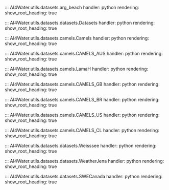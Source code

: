::: AI4Water.utils.datasets.arg_beach
    handler: python
    rendering:
        show_root_heading: true
        
::: AI4Water.utils.datasets.datasets.Datasets
    handler: python
    rendering:
        show_root_heading: true
        
::: AI4Water.utils.datasets.camels.Camels
    handler: python
    rendering:
        show_root_heading: true

::: AI4Water.utils.datasets.camels.CAMELS_AUS
    handler: python
    rendering:
        show_root_heading: true

::: AI4Water.utils.datasets.camels.LamaH
    handler: python
    rendering:
        show_root_heading: true
        
::: AI4Water.utils.datasets.camels.CAMELS_GB
    handler: python
    rendering:
        show_root_heading: true
        
::: AI4Water.utils.datasets.camels.CAMELS_BR
    handler: python
    rendering:
        show_root_heading: true
        
::: AI4Water.utils.datasets.camels.CAMELS_US
    handler: python
    rendering:
        show_root_heading: true
        
::: AI4Water.utils.datasets.camels.CAMELS_CL
    handler: python
    rendering:
        show_root_heading: true
          
::: AI4Water.utils.datasets.datasets.Weisssee
    handler: python
    rendering:
        show_root_heading: true

::: AI4Water.utils.datasets.datasets.WeatherJena
    handler: python
    rendering:
        show_root_heading: true
   
::: AI4Water.utils.datasets.datasets.SWECanada
    handler: python
    rendering:
        show_root_heading: true
      